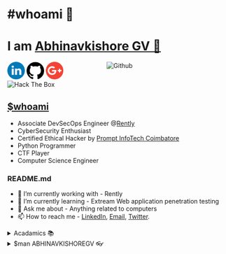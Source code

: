 # #whoami 👋

<!--
**kishorebolt03/kishorebolt03** is a ✨ _special_ ✨ repository because its `README.md` (this file) appears on your GitHub profile.

Here are some ideas to get you started:

- 🔭 I’m currently working on ...
- 🌱 I’m currently learning ...
- 👯 I’m looking to collaborate on ...
- 🤔 I’m looking for help with ...
- 💬 Ask me about ...
- 📫 How to reach me: ...
- 😄 Pronouns: ...
- ⚡ Fun fact: ...
-->

<h1>I am <a href="https://www.linkedin.com/in/abhinavkishore-g-v-6737b1183/">Abhinavkishore GV 👋 </h1>
<img width="55%" align="right" alt="Github" src="https://raw.githubusercontent.com/onimur/.github/master/.resources/git-header.svg" />
<a href="https://www.linkedin.com/in/abhinavkishore-g-v-6737b1183/"><img src="https://github.com/kishorebolt03/kishorebolt03/blob/master/logos/linkedin.png" width="40" /></a>
<a href="https://github.com/kishorebolt03"><img src="https://github.com/kishorebolt03/kishorebolt03/blob/master/logos/github-logo.png" width="40" /></a>
<a href="mailto:kishorebolt60@gmail.com"><img src="https://github.com/kishorebolt03/kishorebolt03/blob/master/logos/google-plus.png" width="40" /></a>
<!-- 	<script src="https://www.hackthebox.eu/badge/278404"></script> -->
<img src="http://www.hackthebox.eu/badge/image/278404" alt="Hack The Box">
<h2>  <a href="kishorebolt03.github.io">$whoami</a> </h2>
<ul>
	<li>Associate DevSecOps Engineer @<a href='https://www.rently.com'>Rently</a></li>
  	<li>CyberSecurity Enthusiast </li>
	<li>Certified Ethical Hacker by <a href="https://www.promptinfotech.co.in/">Prompt InfoTech Coimbatore</a></li>
	<li>Python Programmer</li>
	<li>CTF Player</li>
	<li>Computer Science Engineer</li>
</ul>
	<h3>README.md</h3>
<ul>
	<li>🔭 I’m currently working with  	- Rently</li>
	<li>🌱 I’m currently learning 		- Extream Web application penetration testing</li>
	<li>💬 Ask me about   			- Anything related to computers </li>
	<li>📫 How to reach me			- <a href='https://www.linkedin.com/in/abhinavkishore-g-v-6737b1183/'>LinkedIn</a>, <a href='mailto:kishorebolt60@gmail.com'>Email</a>, <a href='https://twitter.com/Abhinav26088465'>Twitter</a>. </li>
</ul>
	
<details>
<summary>Acadamics 📚</summary>
<ul>
	<li>Engineering**: <a href="http://siet.ac.in/">Sri Shakthi Institute of Engineering and Technology, Coimbatore</a></li>
  	<li>Schooling: <a href="https://amritavidyalayamcbse.com/">Amrita Vidyalayam, Nallampalayam, Coimbatore</a></li>
</ul>
</details>

<details>
	<summary>$man ABHINAVKISHOREGV 👓 </summary>
<ul>
  <li><a>I Know - Cybersecurity, Ethical Hacking, CCNA, Linux, Penetration Testing, Bug Hunting and many more in Computers and Technology. </a></li>
  <li>I am - Under Construction 💬</li>
  <li><a> Tools - Python, Bash, C, C++, Java, Arduino, Linux (Kali, parrotOS, blackarch, backbox, fedora, ubuntu, etc), Windows (server2008, server2012, server2016), CircleCI, Docker, Git, AWS Cloud, Social_Engineering_Kit, Wireshark, Nmap, Nikto, Metasploit, Openvas, Netsparker, OWASP ZAP, Aircrack-ng  and much more. </a></li>
</ul>
</details>

